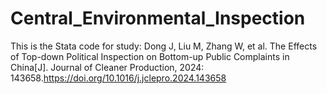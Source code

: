 # Central_Environmental_Inspection

This is the Stata code for study:  Dong J, Liu M, Zhang W, et al. The Effects of Top-down Political Inspection on Bottom-up Public Complaints in China[J]. Journal of Cleaner Production, 2024: 143658.https://doi.org/10.1016/j.jclepro.2024.143658
